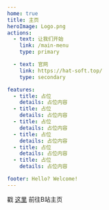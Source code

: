 ```yaml
---
home: true
title: 主页
heroImage: Logo.png
actions:
  - text: 让我们开始
    link: /main-menu
    type: primary

  - text: 官网
    link: https://hat-soft.top/
    type: secondary

features:
  - title: 占位
    details: 占位内容
  - title: 占位
    details: 占位内容
  - title: 占位
    details: 占位内容
  - title: 占位
    details: 占位内容
  - title: 占位
    details: 占位内容
  - title: 占位
    details: 占位内容

footer: Hello? Welcome!
---
```


戳 [这里][to-bili] 前往B站主页

[to-bili]: https://space.bilibili.com/36163336
